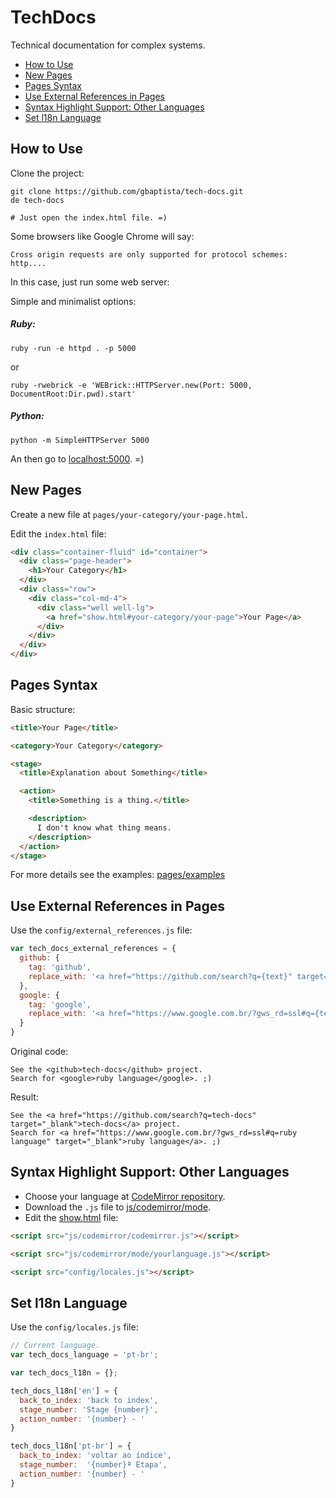 # TechDocs

Technical documentation for complex systems.

- [How to Use](#how-to-use)
- [New Pages](#new-pages)
- [Pages Syntax](#pages-syntax)
- [Use External References in Pages](#use-external-references-in-pages)
- [Syntax Highlight Support: Other Languages](#syntax-highlight-support-other-languages)
- [Set l18n Language](#set-l18n-language)

## How to Use

Clone the project:
```
git clone https://github.com/gbaptista/tech-docs.git
de tech-docs

# Just open the index.html file. =)
```

Some browsers like Google Chrome will say:
```
Cross origin requests are only supported for protocol schemes: http....
```

In this case, just run some web server:

Simple and minimalist options:

##### Ruby:
```
ruby -run -e httpd . -p 5000
```
or 
```
ruby -rwebrick -e 'WEBrick::HTTPServer.new(Port: 5000, DocumentRoot:Dir.pwd).start'
```

##### Python:
```
python -m SimpleHTTPServer 5000
```

An then go to [localhost:5000](http://localhost:5000). =)

## New Pages
Create a new file at `pages/your-category/your-page.html`.

Edit the `index.html` file:
```html
<div class="container-fluid" id="container">
  <div class="page-header">
    <h1>Your Category</h1>
  </div>
  <div class="row">
    <div class="col-md-4">
      <div class="well well-lg">
        <a href="show.html#your-category/your-page">Your Page</a>
      </div>
    </div>
  </div>
</div>
```

## Pages Syntax
Basic structure:
```html
<title>Your Page</title>

<category>Your Category</category>

<stage>
  <title>Explanation about Something</title>

  <action>
    <title>Something is a thing.</title>

    <description>
      I don't know what thing means.
    </description>
  </action>
</stage>
```
For more details see the examples: [pages/examples](pages/examples)

## Use External References in Pages
Use the `config/external_references.js` file:
```javascript
var tech_docs_external_references = {
  github: {
    tag: 'github',
    replace_with: '<a href="https://github.com/search?q={text}" target="_blank">{text}</a>'
  },
  google: {
    tag: 'google',
    replace_with: '<a href="https://www.google.com.br/?gws_rd=ssl#q={text}" target="_blank">{text}</a>'
  }
}
```
Original code:
```
See the <github>tech-docs</github> project.
Search for <google>ruby language</google>. ;)
```
Result:
```
See the <a href="https://github.com/search?q=tech-docs" target="_blank">tech-docs</a> project.
Search for <a href="https://www.google.com.br/?gws_rd=ssl#q=ruby language" target="_blank">ruby language</a>. ;)
```

## Syntax Highlight Support: Other Languages
- Choose your language at [CodeMirror repository](https://github.com/codemirror/CodeMirror/tree/master/mode).
- Download the `.js` file to [js/codemirror/mode](js/codemirror/mode).
- Edit the [show.html](show.html) file:
```html
<script src="js/codemirror/codemirror.js"></script>

<script src="js/codemirror/mode/yourlanguage.js"></script>

<script src="config/locales.js"></script>
```

## Set l18n Language
Use the `config/locales.js` file:
```javascript
// Current language.
var tech_docs_language = 'pt-br';

var tech_docs_l18n = {};

tech_docs_l18n['en'] = {
  back_to_index: 'back to index',
  stage_number: 'Stage {number}',
  action_number: '{number} - '
}

tech_docs_l18n['pt-br'] = {
  back_to_index: 'voltar ao índice',
  stage_number:  '{number}ª Etapa',
  action_number: '{number} - '
}
```
